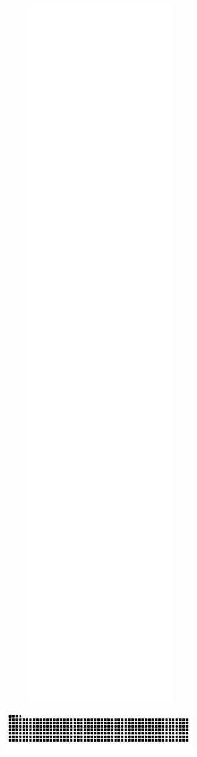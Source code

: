  <p align="center">
  <img src="https://raw.githubusercontent.com/Al-vallon/Al-vallon/main/github-metrics.svg" alt="GitHub Metrics" width="400" />
</p>

<p align="center">
<img src="https://github.com/Al-vallon/Al-vallon/blob/output/snake.svg" alt="Snake animation" />
</p>
